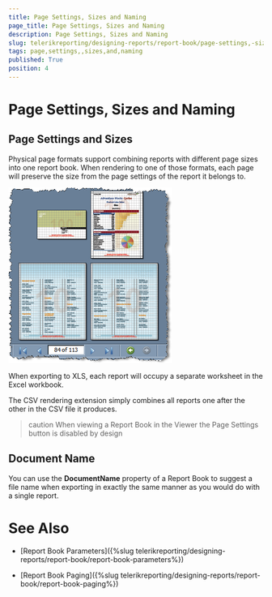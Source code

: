 ```yaml
---
title: Page Settings, Sizes and Naming
page_title: Page Settings, Sizes and Naming 
description: Page Settings, Sizes and Naming
slug: telerikreporting/designing-reports/report-book/page-settings,-sizes-and-naming
tags: page,settings,,sizes,and,naming
published: True
position: 4
---
```


# Page Settings, Sizes and Naming

## Page Settings and Sizes

Physical page formats support combining reports with different page sizes into one report book. When rendering to one of those formats, each page will preserve the size from the page settings of the report it belongs to.
  

  ![](images/ReportBook6_PageSizes.png)


When exporting to XLS, each report will occupy a separate worksheet in the Excel workbook.

The CSV rendering extension simply combines all reports one after the other in the CSV file it produces.

>caution When viewing a Report Book in the Viewer the Page Settings button is disabled by design


## Document Name

You can use the __DocumentName__  property of a Report Book to suggest a file name when exporting in exactly the same manner as you would do with a single report.


# See Also

 * [Report Book Parameters]({%slug telerikreporting/designing-reports/report-book/report-book-parameters%})

 * [Report Book Paging]({%slug telerikreporting/designing-reports/report-book/report-book-paging%})